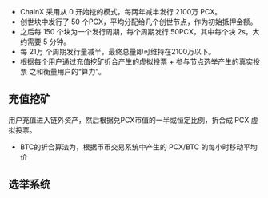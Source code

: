 * ChainX 采用从 0 开始挖的模式，每两年减半发行 2100万 PCX。
* 创世块中发行了 50 个PCX，平均分配给几个创世节点，作为初始抵押金额。
* 之后每 150 个块为一个发行周期，每个周期发行 50PCX，其中每个块 2s，大约需要 5 分钟。
* 每 21万 个周期发行量减半，最终总量即可维持在2100万以下。
* 根据每个用户通过充值挖矿折合产生的虚拟投票 + 参与节点选举产生的真实投票 之和衡量用户的“算力”。

## 充值挖矿

用户充值进入链外资产，然后根据兑PCX市值的一半或恒定比例，折合成 PCX 虚拟投票。

* BTC的折合算法为，根据币币交易系统中产生的 PCX/BTC 的每小时移动平均价

## 选举系统

